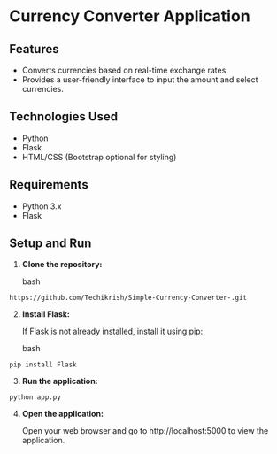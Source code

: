 # Currency Converter Application



## Features

-   Converts currencies based on real-time exchange rates.
-   Provides a user-friendly interface to input the amount and select currencies.

## Technologies Used

-   Python
-   Flask
-   HTML/CSS (Bootstrap optional for styling)

## Requirements

-   Python 3.x
-   Flask
## Setup and Run

1.  **Clone the repository:**
    
    bash
    
   
  
  

   `https://github.com/Techikrish/Simple-Currency-Converter-.git` 
    
2.  **Install Flask:**
    
    If Flask is not already installed, install it using pip:
    
    bash
    
    
    
`pip install Flask` 
    
3.  **Run the application:**
    
    
    
`python app.py` 
    
4.  **Open the application:**
    
    Open your web browser and go to http://localhost:5000 to view the application.
